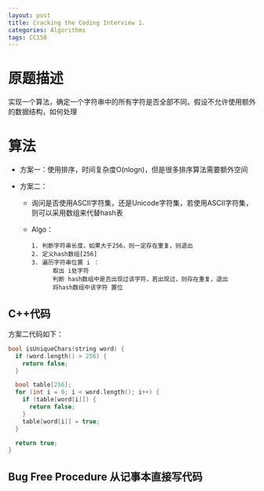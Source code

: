 ```yaml
---
layout: post
title: Cracking the Coding Interview 1.
categories: Algorithms
tags: CC150
---
```


# 原题描述

实现一个算法，确定一个字符串中的所有字符是否全部不同。假设不允许使用额外的数据结构，如何处理

# 算法

- 方案一：使用排序，时间复杂度O(nlogn)，但是很多排序算法需要额外空间

- 方案二：

  - 询问是否使用ASCII字符集，还是Unicode字符集，若使用ASCII字符集，则可以采用数组来代替hash表

  - Algo：

    ```
    1. 判断字符串长度，如果大于256，则一定存在重复，则退出
    2. 定义hash数组[256]
    3. 遍历字符串位置 i ：
       	  取出 i处字符
       	  判断 hash数组中是否出现过该字符，若出现过，则存在重复，退出
       	  将hash数组中该字符 置位
    ```

## C++代码

方案二代码如下：

```c++
bool isUniqueChars(string word) {
  if (word.length() > 256) {
    return false;
  }

  bool table[256];
  for (int i = 0; i < word.length(); i++) {
    if (table[word[i]]) {
      return false;
    }
    table[word[i]] = true;
  }

  return true;
}
```

## Bug Free Procedure 从记事本直接写代码

